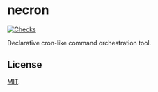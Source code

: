 # necron

[![Checks](https://img.shields.io/github/actions/workflow/status/norskeld/necron/checks.yml?style=flat-square&colorA=22272d&colorB=22272d&label=checks)](https://github.com/norskeld/necron/actions/workflows/checks.yml)

Declarative cron-like command orchestration tool.

## License

[MIT](LICENSE).
